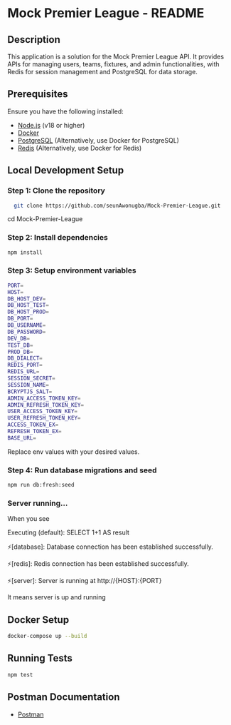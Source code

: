 # Mock Premier League - README

## Description

This application is a solution for the Mock Premier League API. It provides APIs for managing users, teams, fixtures, and admin functionalities, with Redis for session management and PostgreSQL for data storage.

## Prerequisites

Ensure you have the following installed:

-   [Node.js](https://nodejs.org/) (v18 or higher)
-   [Docker](https://www.docker.com/)
-   [PostgreSQL](https://www.postgresql.org/) (Alternatively, use Docker for PostgreSQL)
-   [Redis](https://redis.io/) (Alternatively, use Docker for Redis)

## Local Development Setup

### Step 1: Clone the repository

```bash
  git clone https://github.com/seunAwonugba/Mock-Premier-League.git
```

cd Mock-Premier-League

### Step 2: Install dependencies

```bash
npm install
```

### Step 3: Setup environment variables

```bash
PORT=
HOST=
DB_HOST_DEV=
DB_HOST_TEST=
DB_HOST_PROD=
DB_PORT=
DB_USERNAME=
DB_PASSWORD=
DEV_DB=
TEST_DB=
PROD_DB=
DB_DIALECT=
REDIS_PORT=
REDIS_URL=
SESSION_SECRET=
SESSION_NAME=
BCRYPTJS_SALT=
ADMIN_ACCESS_TOKEN_KEY=
ADMIN_REFRESH_TOKEN_KEY=
USER_ACCESS_TOKEN_KEY=
USER_REFRESH_TOKEN_KEY=
ACCESS_TOKEN_EX=
REFRESH_TOKEN_EX=
BASE_URL=
```

Replace env values with your desired values.

### Step 4: Run database migrations and seed

```bash
npm run db:fresh:seed
```

### Server running...

When you see

Executing (default): SELECT 1+1 AS result

⚡️[database]: Database connection has been established successfully.

⚡️[redis]: Redis connection has been established successfully.

⚡️[server]: Server is running at http://{HOST}:{PORT}

It means server is up and running

## Docker Setup

```bash
docker-compose up --build
```

## Running Tests

```bash
npm test
```

## Postman Documentation

-   [Postman](https://documenter.getpostman.com/view/17083552/2sAXqzYeaa)

